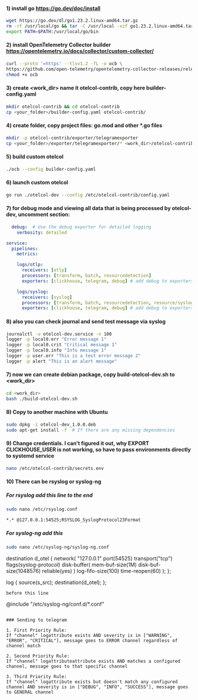 #### 1) install go https://go.dev/doc/install   
```bash
wget https://go.dev/dl/go1.23.2.linux-amd64.tar.gz   
rm -rf /usr/local/go && tar -C /usr/local -xzf go1.23.2.linux-amd64.tar.gz  
export PATH=$PATH:/usr/local/go/bin
```

#### 2) install OpenTelemetry Collector builder https://opentelemetry.io/docs/collector/custom-collector/
```bash 
curl --proto '=https' --tlsv1.2 -fL -o ocb \
https://github.com/open-telemetry/opentelemetry-collector-releases/releases/download/cmd%2Fbuilder%2Fv0.111.0/ocb_0.111.0_linux_amd64
chmod +x ocb
```
#### 3) create <work_dir> name it otelcol-contrib, copy here builder-config.yaml
```bash 
mkdir otelcol-contrib && cd otelcol-contrib
cp <your_folder>/builder-config.yaml otelcol-contrib/
```
#### 4) create folder, copy project files: go.mod and other *.go files
```bash 
mkdir -p otelcol-contrib/exporter/telegramexporter
cp <your_folder>/exporter/telegramexporter/* <work_dir>/otelcol-contrib/exporter/telegramexporter
```

#### 5) build custom otelcol
```bash 
./ocb --config builder-config.yaml 
```
#### 6) launch custom otelcol 
```bash 
go run ./otelcol-dev --config /etc/otelcol-contrib/config.yaml
```
#### 7) for debug mode and viewing all data that is being processed by otelcol-dev, uncomment section:
```yaml
  debug:  # Use the debug exporter for detailed logging
    verbosity: detailed

service:
  pipelines:
    metrics:

    logs/otlp:
      receivers: [otlp]
      processors: [transform, batch, resourcedetection]
      exporters: [clickhouse, telegram, debug] # add debug to exporters for desired pipelines

    logs/syslog:
      receivers: [syslog]
      processors: [transform, batch, resourcedetection, resource/syslog]
      exporters: [clickhouse, telegram, debug] # add debug to exporters for desired pipelines
```
#### 8) also you can check journal and send test message via syslog
```bash 
journalctl -u otelcol-dev.service -n 100
logger -p local0.err "Error message 1"
logger -p local0.crit "Critical message 1"
logger -p local0.info "Info message 1"
logger -p user.err "This is a test error message 2"
logger -p alert "This is an alert message"
```
#### 7) now we can create debian package, copy build-otelcol-dev.sh to <work_dir>
```bash 
cd <work_dir>
bash ./build-otelcol-dev.sh
```
#### 8) Copy to another machine with Ubuntu
```bash 
sudo dpkg -i otelcol-dev_1.0.0.deb
sudo apt-get install -f  # If there are any missing dependencies
```
#### 9) Change credentials. I can't figured it out, why EXPORT CLICKHOUSE_USER is not working, so have to pass environments directly to systemd service
```bash 
nano /etc/otelcol-contrib/secrets.env
```
#### 10) There can be rsyslog or syslog-ng
##### For rsyslog add this line to the end 
```bash
sudo nano /etc/rsyslog.conf
```
```
*.* @127.0.0.1:54525;RSYSLOG_SyslogProtocol23Format
```
##### For syslog-ng add this
```bash
sudo nano /etc/syslog-ng/syslog-ng.conf
```
destination d_otel {
    network(
        "127.0.0.1"
        port(54525)
        transport("tcp")
        flags(syslog-protocol)
        disk-buffer(
            mem-buf-size(1M)
            disk-buf-size(1048576)
            reliable(yes)
        )
        log-fifo-size(100)
        time-reopen(60)
    );
};


log {
    source(s_src);
    destination(d_otel);
};
```
before this line
```
@include "/etc/syslog-ng/conf.d/*.conf"
```

### Sending to telegram

1. First Priority Rule:
If "channel" logattribute exists AND severity is in ["WARNING", "ERROR", "CRITICAL"], message goes to ERROR channel regardless of channel match

2. Second Priority Rule:
If "channel" logattributeattribute exists AND matches a configured channel, message goes to that specific channel

3. Third Priority Rule:
If "channel" logattribute exists but doesn't match any configured channel AND severity is in ["DEBUG", "INFO", "SUCCESS"], message goes to GENERAL channel